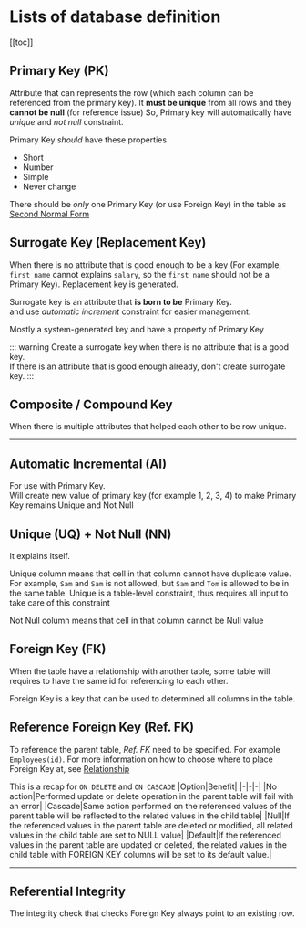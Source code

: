 # Lists of database definition

[[toc]]
## Primary Key (PK)
Attribute that can represents the row (which each column can be referenced from the primary key). It **must be unique** from all rows and they **cannot be null** (for reference issue) So, Primary key will automatically have *unique* and *not null* constraint.

Primary Key *should* have these properties
- Short
- Number
- Simple
- Never change

There should be *only* one Primary Key (or use Foreign Key) in the table as [Second Normal Form](/Normalization/2NF.md)

## Surrogate Key (Replacement Key)
When there is no attribute that is good enough to be a key (For example, `first_name` cannot explains `salary`, so the `first_name` should not be a Primary Key). Replacement key is generated.

Surrogate key is an attribute that **is born to be** Primary Key.<br>
and use *automatic increment* constraint for easier management.

Mostly a system-generated key and have a property of Primary Key

::: warning
Create a surrogate key when there is no attribute that is a good key.<br>
If there is an attribute that is good enough already, don't create surrogate key.
:::

## Composite / Compound Key
When there is multiple attributes that helped each other to be row unique.

-----

## Automatic Incremental (AI)
For use with Primary Key.<br>
Will create new value of primary key (for example 1, 2, 3, 4) to make Primary Key remains Unique and Not Null

## Unique (UQ) + Not Null (NN)
It explains itself.

Unique column means that cell in that column cannot have duplicate value.
For example, `Sam` and `Sam` is not allowed, but `Sam` and `Tom` is allowed to be in the same table. Unique is a table-level constraint, thus requires all input to take care of this constraint

Not Null column means that cell in that column cannot be Null value

## Foreign Key (FK)
When the table have a relationship with another table, some table will requires to have the same id for referencing to each other. 

Foreign Key is a key that can be used to determined all columns in the table.

## Reference Foreign Key (Ref. FK)
To reference the parent table, *Ref. FK* need to be specified. For example `Employees(id)`. For more information on how to choose where to place Foreign Key at, see [Relationship](/Overall/Relationship/)

This is a recap for `ON DELETE` and `ON CASCADE`
|Option|Benefit|
|-|-|-|
|No action|Performed update or delete operation in the parent table will fail with an error|
|Cascade|Same action performed on the referenced values of the parent table will be reflected to the related values in the child table|
|Null|If the referenced values in the parent table are deleted or modified, all related values in the child table are set to NULL value|
|Default|If the referenced values in the parent table are updated or deleted, the related values in the child table with FOREIGN KEY columns will be set to its default value.|

-----

## Referential Integrity
The integrity check that checks Foreign Key always point to an existing row.
